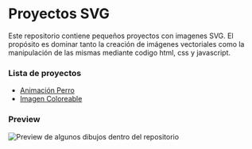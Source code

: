 # Proyectos SVG

Este repositorio contiene pequeños proyectos con imagenes SVG. El propósito es dominar tanto la creación de imágenes vectoriales como la manipulación de las mismas mediante codigo html, css y javascript.

### Lista de proyectos
- [Animación Perro](https://erme07.github.io/proyectos-SVG/perroCartoon/PerroSVG.html)
- [Imagen Coloreable](https://erme07.github.io/proyectos-SVG/paintSVG/paintSVG.html)

### Preview
![Preview de algunos dibujos dentro del repositorio](https://erme07.github.io/proyectos-SVG/perroCartoon/img/preview.jpg)
